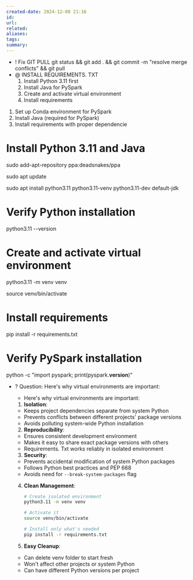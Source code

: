 ```yaml
---
created-date: 2024-12-08 21:16
id: 
url: 
related: 
aliases: 
tags: 
summary:
---
```

- ! Fix GIT PULL 
git status && git add . && git commit -m "resolve merge conflicts" && git pull
- @ INSTALL REQUIREMENTS. TXT
	1. Install Python 3.11 first
	2. Install Java for PySpark
	3. Create and activate virtual environment
	4. Install requirements


1. Set up Conda environment for PySpark
2. Install Java (required for PySpark)
3. Install requirements with proper dependencie
# Install Python 3.11 and Java

sudo add-apt-repository ppa:deadsnakes/ppa

sudo apt update

sudo apt install python3.11 python3.11-venv python3.11-dev default-jdk

  

# Verify Python installation

python3.11 --version

  

# Create and activate virtual environment

python3.11 -m venv venv

source venv/bin/activate

  

# Install requirements

pip install -r requirements.txt

  

# Verify PySpark installation

python -c "import pyspark; print(pyspark.__version__)"

- ? Question: Here's why virtual environments are important:
	- Here's why virtual environments are important:
	
	1. **Isolation**:
	- Keeps project dependencies separate from system Python
	- Prevents conflicts between different projects' package versions
	- Avoids polluting system-wide Python installation
	
	2. **Reproducibility**:
	- Ensures consistent development environment
	- Makes it easy to share exact package versions with others
	- Requirements. Txt works reliably in isolated environment
	
	3. **Security**:
	- Prevents accidental modification of system Python packages
	- Follows Python best practices and PEP 668
	- Avoids need for `--break-system-packages` flag
	
	4. **Clean Management**:
		```bash
		# Create isolated environment
		python3.11 -m venv venv
		
		# Activate it
		source venv/bin/activate
		
		# Install only what's needed
		pip install -r requirements.txt
		```
	
	5. **Easy Cleanup**:
	- Can delete venv folder to start fresh
	- Won't affect other projects or system Python
	- Can have different Python versions per project